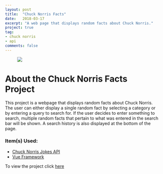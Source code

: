 ```yaml
---
layout: post
title:  "Chuck Norris Facts"
date:   2018-03-17
excerpt: "A web page that displays random facts about Chuck Norris."
project: true
tag:
- chuck norris
- api
comments: false
---
```


<figure>
    <a href="https://farm5.staticflickr.com/4831/31855028328_feb5edc6b7_b.jpg"><img src="https://farm5.staticflickr.com/4831/31855028328_feb5edc6b7_b.jpg"></a>   
</figure>

# About the Chuck Norris Facts Project

This project is a webpage that displays random facts about Chuck Norris. The user can either display a single random fact by selecting a category or by entering a query to search for. If the user decides to enter something to search, multiple random facts that pertain to what was entered in the search bar will be shown. A search history is also displayed at the bottom of the page.

### __Item(s) Used:__
* [Chuck Norris Jokes API](https://api.chucknorris.io)
* [Vue Framework](https://vuejs.org/v2/guide/)

To view the project click [here](https://github.com/asolon11/JavaScript-Projects/tree/master/ChuckNorrisFacts)

